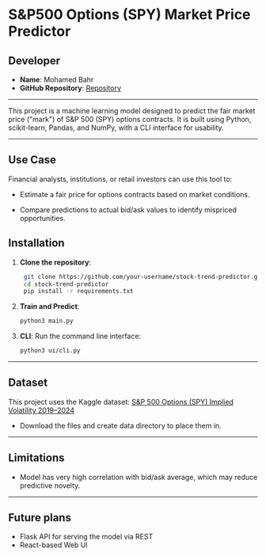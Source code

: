 # S&P500 Options (SPY) Market Price Predictor

## Developer

- **Name**: Mohamed Bahr  
- **GitHub Repository**: [Repository](https://github.com/MoBahr98/options-fair-price-predictor.git)  

---

This project is a machine learning model designed to predict the fair market price ("mark") of S&P 500 (SPY) options contracts. It is built using Python, scikit-learn, Pandas, and NumPy, with a CLI interface for usability.

---

## Use Case

Financial analysts, institutions, or retail investors can use this tool to:

- Estimate a fair price for options contracts based on market conditions.

- Compare predictions to actual bid/ask values to identify mispriced opportunities.

## Installation

1. **Clone the repository**:
   ```bash
    git clone https://github.com/your-username/stock-trend-predictor.git
    cd stock-trend-predictor
    pip install -r requirements.txt
   ```

2. **Train and Predict**:
   ```bash
   python3 main.py
   ```

3. **CLI**:
   Run the command line interface:
   ```bash
   python3 ui/cli.py
   ```

---

## Dataset

This project uses the Kaggle dataset: [S&P 500 Options (SPY) Implied Volatility 2019–2024](https://www.kaggle.com/datasets/shankerabhigyan/s-and-p500-options-spy-implied-volatility-2019-24)

- Download the files and create data directory to place them in.

---

## Limitations

- Model has very high correlation with bid/ask average, which may reduce predictive novelty.

---

## Future plans

- Flask API for serving the model via REST
- React-based Web UI 
